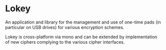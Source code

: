 # Lokey
An application and library for the management and use of one-time pads (in particular on USB drives) for various encryption schemes.

Lokey is cross-platform via mono and can be extended by implementation of new ciphers complying to the various cipher interfaces.

